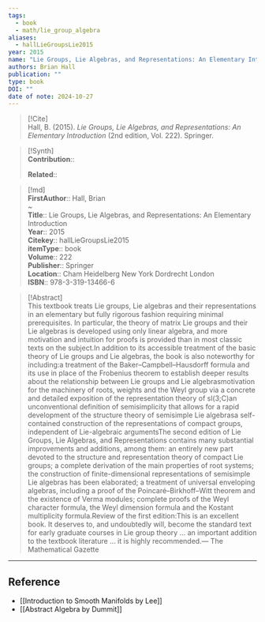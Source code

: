 ```yaml
---
tags:
  - book
  - math/lie_group_algebra
aliases:
  - hallLieGroupsLie2015
year: 2015
name: "Lie Groups, Lie Algebras, and Representations: An Elementary Introduction"
authors: Brian Hall
publication: ""
type: book
DOI: ""
date of note: 2024-10-27
---
```


> [!Cite]  
> Hall, B. (2015). _Lie Groups, Lie Algebras, and Representations: An Elementary Introduction_ (2nd edition, Vol. 222). Springer.

>[!Synth]  
>**Contribution**::  
>  
>**Related**::   
>  
  
>[!md]  
> **FirstAuthor**:: Hall, Brian  
~  
> **Title**:: Lie Groups, Lie Algebras, and Representations: An Elementary Introduction  
> **Year**:: 2015  
> **Citekey**:: hallLieGroupsLie2015  
> **itemType**:: book  
> **Volume**:: 222  
> **Publisher**:: Springer  
> **Location**:: Cham Heidelberg New York Dordrecht London  
> **ISBN**:: 978-3-319-13466-6  

> [!Abstract]  
> This textbook treats Lie groups, Lie algebras and their representations in an elementary but fully rigorous fashion requiring minimal prerequisites. In particular, the theory of matrix Lie groups and their Lie algebras is developed using only linear algebra, and more motivation and intuition for proofs is provided than in most classic texts on the subject.In addition to its accessible treatment of the basic theory of Lie groups and Lie algebras, the book is also noteworthy for including:a treatment of the Baker–Campbell–Hausdorff formula and its use in place of the Frobenius theorem to establish deeper results about the relationship between Lie groups and Lie algebrasmotivation for the machinery of roots, weights and the Weyl group via a concrete and detailed exposition of the representation theory of sl(3;C)an unconventional definition of semisimplicity that allows for a rapid development of the structure theory of semisimple Lie algebrasa self-contained construction of the representations of compact groups, independent of Lie-algebraic argumentsThe second edition of Lie Groups, Lie Algebras, and Representations contains many substantial improvements and additions, among them: an entirely new part devoted to the structure and representation theory of compact Lie groups; a complete derivation of the main properties of root systems; the construction of finite-dimensional representations of semisimple Lie algebras has been elaborated; a treatment of universal enveloping algebras, including a proof of the Poincaré–Birkhoff–Witt theorem and the existence of Verma modules; complete proofs of the Weyl character formula, the Weyl dimension formula and the Kostant multiplicity formula.Review of the first edition:This is an excellent book. It deserves to, and undoubtedly will, become the standard text for early graduate courses in Lie group theory ... an important addition to the textbook literature ... it is highly recommended.― The Mathematical Gazette  

-----
## Reference


- [[Introduction to Smooth Manifolds by Lee]]
- [[Abstract Algebra by Dummit]]
